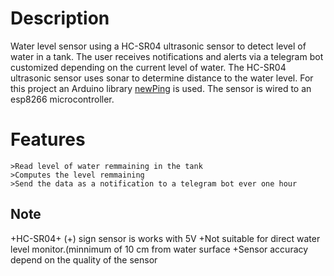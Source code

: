 # Description

Water level sensor using a HC-SR04 ultrasonic sensor to detect level of water in a tank.
The user receives notifications and alerts via a telegram bot customized depending on the current level of water.
The HC-SR04 ultrasonic sensor uses sonar to determine distance to the water level.
For this project an Arduino library [newPing](./https://playground.arduino.cc/Code/NewPing/) is used.
The sensor is wired to an esp8266 microcontroller.

     

# Features

    >Read level of water remmaining in the tank
    >Computes the level remmaining
    >Send the data as a notification to a telegram bot ever one hour

## Note ##
 +HC-SR04+ (+) sign sensor is works with 5V 
 +Not  suitable for direct water level monitor.(minnimum of 10 cm from water surface
 +Sensor accuracy depend on the quality of the sensor 
